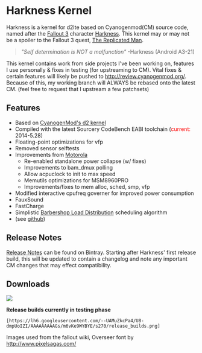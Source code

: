 # Harkness Kernel #
Harkness is a kernel for d2lte based on Cyanogenmod(CM) source code, named after the [Fallout 3](http://fallout.wikia.com/wiki/Fallout_3) character [Harkness](http://fallout.wikia.com/wiki/Harkness).
This kernel may or may not be a spoiler to the Fallout 3 quest, [The Replicated Man](http://fallout.wikia.com/wiki/The_Replicated_Man).

> _"Self determination is NOT a malfunction"_ -Harkness (Android A3-21)

This kernel contains work from side projects I've been working on, features I use personally & fixes in testing (for upstreaming to CM). Vital fixes & certain features will likely be pushed to http://review.cyanogenmod.org/. Because of this, my working branch will ALWAYS be rebased onto the latest CM. (feel free to request that I upstream a few patchsets)

## Features ##
  * Based on [CyanogenMod's d2 kernel](https://github.com/CyanogenMod/android_kernel_samsung_d2)
  * Compiled with the latest Sourcery CodeBench EABI toolchain (<font color='red'>current:</font> 2014-5.28)
  * Floating-point optimizations for vfp
  * Removed sensor selftests
  * Improvements from [Motorola](https://github.com/MotorolaMobilityLLC/kernel-msm)
    * Re-enabled standalone power collapse (w/ fixes)
    * Improvements to bam\_dmux polling
    * Allow acpuclock to init to max speed
    * Memutils optimizations for MSM8960PRO
    * Improvements/fixes to mem alloc, sched, smp, vfp
  * Modified interactive cpufreq governer for improved power consumption
  * FauxSound
  * FastCharge
  * Simplistic [Barbershop Load Distribution](https://github.com/rmullick/bld-patches/) scheduling algorithm
  * (see [github](https://github.com/SyNtheticNightmar3/CM_Harkness_Kernel/commits/A3-21))

## Release Notes ##
[Release Notes](https://bintray.com/syntheticnightmar3/rivet/d2-harkness-kernel/view/release) can be found on Bintray. Starting after Harkness' first release build, this will be updated to contain a changelog and note any important CM changes that may effect compatibility.

## Downloads ##
[![](https://lh6.googleusercontent.com/-4StbHEKJtpc/U8-doc3hP8I/AAAAAAAAAG0/45m4O8byvLw/s270/Test_builds.png)](https://bintray.com/syntheticnightmar3/rivet/d2-harkness-kernel/test)

**Release builds currently in testing phase**
```
[https://lh6.googleusercontent.com/--UAMuZkcPa4/U8-dmpUoIZI/AAAAAAAAAGs/m6vKe9WYBYE/s270/release_builds.png]
```

Images used from the fallout wiki, Overseer font by http://www.pixelsagas.com/
